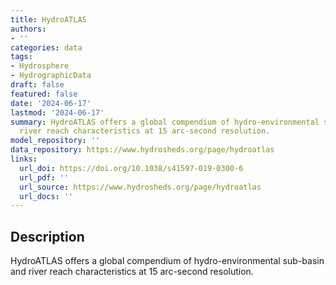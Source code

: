 ```yaml
---
title: HydroATLAS
authors:
- ''
categories: data
tags:
- Hydrosphere
- HydrographicData
draft: false
featured: false
date: '2024-06-17'
lastmod: '2024-06-17'
summary: HydroATLAS offers a global compendium of hydro-environmental sub-basin and
  river reach characteristics at 15 arc-second resolution.
model_repository: ''
data_repository: https://www.hydrosheds.org/page/hydroatlas
links:
  url_doi: https://doi.org/10.1038/s41597-019-0300-6
  url_pdf: ''
  url_source: https://www.hydrosheds.org/page/hydroatlas
  url_docs: ''
---
```


## Description

HydroATLAS offers a global compendium of hydro-environmental sub-basin and river reach characteristics at 15 arc-second resolution.

